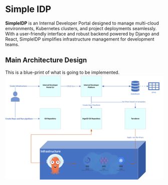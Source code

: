 # Simple IDP

**SimpleIDP** is an Internal Developer Portal designed to manage multi-cloud environments, Kubernetes clusters, and project deployments seamlessly. With a user-friendly interface and robust backend powered by Django and React, SimpleIDP simplifies infrastructure management for development teams.

## Main Architecture Design
This is a blue-print of what is going to be implemented.
![image](images/main-arch.png)
